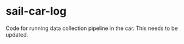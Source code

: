 sail-car-log
============

Code for running data collection pipeline in the car. This needs to be updated. 
